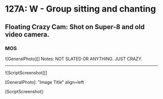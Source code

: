 # 127A: W - Group sitting and chanting

## Floating Crazy Cam: Shot on Super-8 and old video camera.

### MOS

![GeneralPhoto][]
Notes: NOT SLATED OR ANYTHING. JUST CRAZY.

----

![ScriptScreenshot][]


[GeneralPhoto]:  "Image Title" align=left

[ScriptScreenshot]: 